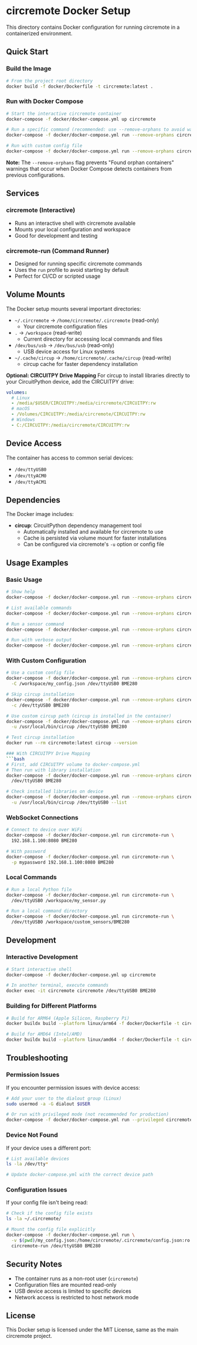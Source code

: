 # circremote Docker Setup

This directory contains Docker configuration for running circremote in a containerized environment.

## Quick Start

### Build the Image

```bash
# From the project root directory
docker build -f docker/Dockerfile -t circremote:latest .
```

### Run with Docker Compose

```bash
# Start the interactive circremote container
docker-compose -f docker/docker-compose.yml up circremote

# Run a specific command (recommended: use --remove-orphans to avoid warnings)
docker-compose -f docker/docker-compose.yml run --remove-orphans circremote-run /dev/ttyUSB0 BME280

# Run with custom config file
docker-compose -f docker/docker-compose.yml run --remove-orphans circremote-run -C /workspace/config.json /dev/ttyUSB0 BME280
```

**Note:** The `--remove-orphans` flag prevents "Found orphan containers" warnings that occur when Docker Compose detects containers from previous configurations.

## Services

### circremote (Interactive)
- Runs an interactive shell with circremote available
- Mounts your local configuration and workspace
- Good for development and testing

### circremote-run (Command Runner)
- Designed for running specific circremote commands
- Uses the `run` profile to avoid starting by default
- Perfect for CI/CD or scripted usage

## Volume Mounts

The Docker setup mounts several important directories:

- `~/.circremote` → `/home/circremote/.circremote` (read-only)
  - Your circremote configuration files
- `.` → `/workspace` (read-write)
  - Current directory for accessing local commands and files
- `/dev/bus/usb` → `/dev/bus/usb` (read-only)
  - USB device access for Linux systems
- `~/.cache/circup` → `/home/circremote/.cache/circup` (read-write)
  - circup cache for faster dependency installation

**Optional: CIRCUITPY Drive Mapping**
For circup to install libraries directly to your CircuitPython device, add the CIRCUITPY drive:

```yaml
volumes:
  # Linux
  - /media/$USER/CIRCUITPY:/media/circremote/CIRCUITPY:rw
  # macOS
  - /Volumes/CIRCUITPY:/media/circremote/CIRCUITPY:rw
  # Windows
  - C:/CIRCUITPY:/media/circremote/CIRCUITPY:rw
```

## Device Access

The container has access to common serial devices:
- `/dev/ttyUSB0`
- `/dev/ttyACM0`
- `/dev/ttyACM1`

## Dependencies

The Docker image includes:
- **circup**: CircuitPython dependency management tool
  - Automatically installed and available for circremote to use
  - Cache is persisted via volume mount for faster installations
  - Can be configured via circremote's `-u` option or config file

## Usage Examples

### Basic Usage
```bash
# Show help
docker-compose -f docker/docker-compose.yml run --remove-orphans circremote-run --help

# List available commands
docker-compose -f docker/docker-compose.yml run --remove-orphans circremote-run -l

# Run a sensor command
docker-compose -f docker/docker-compose.yml run --remove-orphans circremote-run /dev/ttyUSB0 BME280

# Run with verbose output
docker-compose -f docker/docker-compose.yml run --remove-orphans circremote-run -v /dev/ttyUSB0 BME280
```

### With Custom Configuration
```bash
# Use a custom config file
docker-compose -f docker/docker-compose.yml run --remove-orphans circremote-run \
  -C /workspace/my_config.json /dev/ttyUSB0 BME280

# Skip circup installation
docker-compose -f docker/docker-compose.yml run --remove-orphans circremote-run \
  -c /dev/ttyUSB0 BME280

# Use custom circup path (circup is installed in the container)
docker-compose -f docker/docker-compose.yml run --remove-orphans circremote-run \
  -u /usr/local/bin/circup /dev/ttyUSB0 BME280

# Test circup installation
docker run --rm circremote:latest circup --version

### With CIRCUITPY Drive Mapping
```bash
# First, add CIRCUITPY volume to docker-compose.yml
# Then run with library installation
docker-compose -f docker/docker-compose.yml run --remove-orphans circremote-run \
  /dev/ttyUSB0 BME280

# Check installed libraries on device
docker-compose -f docker/docker-compose.yml run --remove-orphans circremote-run \
  -u /usr/local/bin/circup /dev/ttyUSB0 --list
```

### WebSocket Connections
```bash
# Connect to device over WiFi
docker-compose -f docker/docker-compose.yml run circremote-run \
  192.168.1.100:8080 BME280

# With password
docker-compose -f docker/docker-compose.yml run circremote-run \
  -p mypassword 192.168.1.100:8080 BME280
```

### Local Commands
```bash
# Run a local Python file
docker-compose -f docker/docker-compose.yml run circremote-run \
  /dev/ttyUSB0 /workspace/my_sensor.py

# Run a local command directory
docker-compose -f docker/docker-compose.yml run circremote-run \
  /dev/ttyUSB0 /workspace/custom_sensors/BME280
```

## Development

### Interactive Development
```bash
# Start interactive shell
docker-compose -f docker/docker-compose.yml up circremote

# In another terminal, execute commands
docker exec -it circremote circremote /dev/ttyUSB0 BME280
```

### Building for Different Platforms
```bash
# Build for ARM64 (Apple Silicon, Raspberry Pi)
docker buildx build --platform linux/arm64 -f docker/Dockerfile -t circremote:arm64 .

# Build for AMD64 (Intel/AMD)
docker buildx build --platform linux/amd64 -f docker/Dockerfile -t circremote:amd64 .
```

## Troubleshooting

### Permission Issues
If you encounter permission issues with device access:

```bash
# Add your user to the dialout group (Linux)
sudo usermod -a -G dialout $USER

# Or run with privileged mode (not recommended for production)
docker-compose -f docker/docker-compose.yml run --privileged circremote-run /dev/ttyUSB0 BME280
```

### Device Not Found
If your device uses a different port:

```bash
# List available devices
ls -la /dev/tty*

# Update docker-compose.yml with the correct device path
```

### Configuration Issues
If your config file isn't being read:

```bash
# Check if the config file exists
ls -la ~/.circremote/

# Mount the config file explicitly
docker-compose -f docker/docker-compose.yml run \
  -v $(pwd)/my_config.json:/home/circremote/.circremote/config.json:ro \
  circremote-run /dev/ttyUSB0 BME280
```

## Security Notes

- The container runs as a non-root user (`circremote`)
- Configuration files are mounted read-only
- USB device access is limited to specific devices
- Network access is restricted to host network mode

## License

This Docker setup is licensed under the MIT License, same as the main circremote project. 